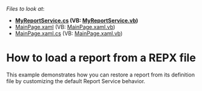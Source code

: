 <!-- default file list -->
*Files to look at*:

* **[MyReportService.cs](./CS/SL-LoadRepxDemo.Web/MyReportService.cs) (VB: [MyReportService.vb](./VB/SL-LoadRepxDemo.Web/MyReportService.vb))**
* [MainPage.xaml](./CS/SL-LoadRepxDemo/MainPage.xaml) (VB: [MainPage.xaml.vb](./VB/SL-LoadRepxDemo/MainPage.xaml.vb))
* [MainPage.xaml.cs](./CS/SL-LoadRepxDemo/MainPage.xaml.cs) (VB: [MainPage.xaml.vb](./VB/SL-LoadRepxDemo/MainPage.xaml.vb))
<!-- default file list end -->
# How to load a report from a REPX file


<p>This example demonstrates how you can restore a report from its definition file by customizing the default Report Service behavior.</p>

<br/>


